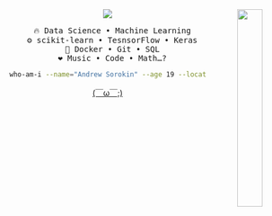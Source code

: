 <div align="center">
<img src="https://readme-typing-svg.demolab.com?font=Nunito&size=24&duration=2000&pause=100&color=BDD9BF&center=true&vCenter=true&multiline=true&repeat=false&random=false&width=435&height=75&lines=cramatsu;%E3%80%8Cto+live+is+to+create%E3%80%8D"/>
<img src="https://cdn.discordapp.com/attachments/893818786992488459/1262453375077847152/eb5c14e78c946129.jpeg?ex=6696a6d3&is=66955553&hm=82976f9358745099034ca0e9b97a88b80b71c3dcb27a7f9a95559054c47a9ff3&" width="30%" align="right"/>
<pre>
  🔥 Data Science • Machine Learning
  ⚙️ scikit-learn • TesnsorFlow • Keras
  🔧 Docker • Git • SQL
  ❤️ Music • Code • Math…?
</pre>

```bash
who-am-i --name="Andrew Sorokin" --age 19 --location Moscow --occupation Student
```

[(￣ω￣;)](https://linktr.ee/cramatsu)
</div> 
